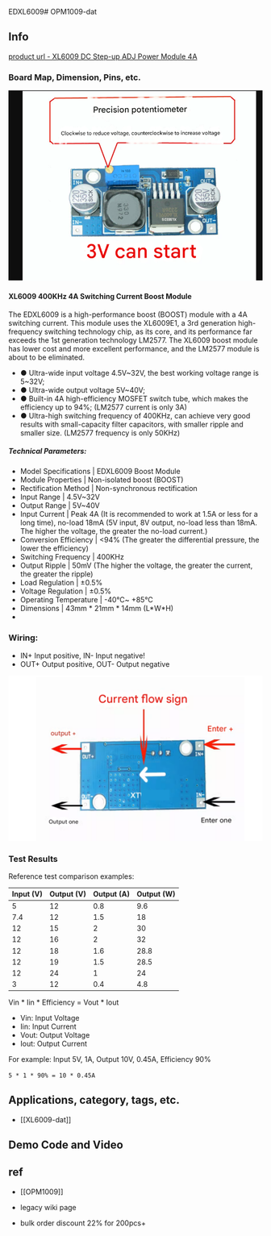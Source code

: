 
EDXL6009# OPM1009-dat

## Info

[product url - XL6009 DC Step-up ADJ Power Module 4A](https://www.electrodragon.com/product/xl6009-step-dc-boost-adj-module-4a/)

### Board Map, Dimension, Pins, etc.

![](2025-04-15-15-31-38.png)



#### XL6009 400KHz 4A Switching Current Boost Module

The EDXL6009 is a high-performance boost (BOOST) module with a 4A switching current. This module uses the XL6009E1, a 3rd generation high-frequency switching technology chip, as its core, and its performance far exceeds the 1st generation technology LM2577. The XL6009 boost module has lower cost and more excellent performance, and the LM2577 module is about to be eliminated.

*   ● Ultra-wide input voltage 4.5V~32V, the best working voltage range is 5~32V;
*   ● Ultra-wide output voltage 5V~40V;
*   ● Built-in 4A high-efficiency MOSFET switch tube, which makes the efficiency up to 94%; (LM2577 current is only 3A)
*   ● Ultra-high switching frequency of 400KHz, can achieve very good results with small-capacity filter capacitors, with smaller ripple and smaller size. (LM2577 frequency is only 50KHz)

##### Technical Parameters:

*   Model Specifications | EDXL6009 Boost Module
*   Module Properties | Non-isolated boost (BOOST)
*   Rectification Method | Non-synchronous rectification
*   Input Range | 4.5V~32V
*   Output Range | 5V~40V
*   Input Current | Peak 4A (It is recommended to work at 1.5A or less for a long time), no-load 18mA (5V input, 8V output, no-load less than 18mA. The higher the voltage, the greater the no-load current.)
*   Conversion Efficiency | <94% (The greater the differential pressure, the lower the efficiency)
*   Switching Frequency | 400KHz
*   Output Ripple | 50mV (The higher the voltage, the greater the current, the greater the ripple)
*   Load Regulation | ±0.5%
*   Voltage Regulation | ±0.5%
*   Operating Temperature | -40℃~ +85℃
*   Dimensions | 43mm \* 21mm \* 14mm (L\*W\*H)
*   

### Wiring:

-   IN+ Input positive, IN- Input negative!
-   OUT+ Output positive, OUT- Output negative

![](2025-04-15-15-37-40.png)

### Test Results

Reference test comparison examples:

| Input (V) | Output (V) | Output (A) | Output (W) |
| --------- | ---------- | ---------- | ---------- |
| 5         | 12         | 0.8        | 9.6        |
| 7.4       | 12         | 1.5        | 18         |
| 12        | 15         | 2          | 30         |
| 12        | 16         | 2          | 32         |
| 12        | 18         | 1.6        | 28.8       |
| 12        | 19         | 1.5        | 28.5       |
| 12        | 24         | 1          | 24         |
| 3         | 12         | 0.4        | 4.8        |

Vin \* Iin \* Efficiency = Vout \* Iout

-   Vin: Input Voltage
-   Iin: Input Current
-   Vout: Output Voltage
-   Iout: Output Current

For example: Input 5V, 1A, Output 10V, 0.45A, Efficiency 90%

`5 * 1 * 90% = 10 * 0.45A`


## Applications, category, tags, etc. 

- [[XL6009-dat]]

## Demo Code and Video

## ref 

- [[OPM1009]] 

- legacy wiki page 

- bulk order discount 22% for 200pcs+ 



